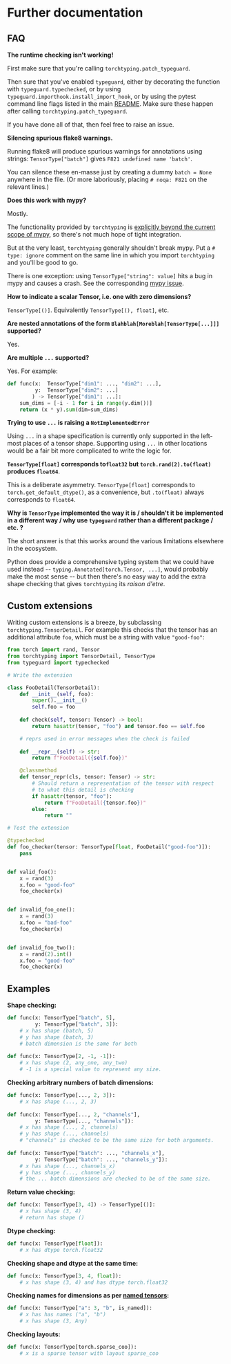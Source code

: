 # Further documentation

## FAQ

**The runtime checking isn't working!**

First make sure that you're calling `torchtyping.patch_typeguard`.

Then sure that you've enabled `typeguard`, either by decorating the function with `typeguard.typechecked`, or by using `typeguard.importhook.install_import_hook`, or by using the pytest command line flags listed in the main [README](./README.md). Make sure these happen after calling `torchtyping.patch_typeguard`.

If you have done all of that, then feel free to raise an issue.

**Silencing spurious flake8 warnings.**

Running flake8 will produce spurious warnings for annotations using strings: `TensorType["batch"]` gives `F821 undefined name 'batch'`.

You can silence these en-masse just by creating a dummy `batch = None` anywhere in the file. (Or more laboriously, placing `# noqa: F821` on the relevant lines.)

**Does this work with mypy?**  

Mostly.

The functionality provided by `torchtyping` is [explicitly beyond the current scope of mypy](https://www.python.org/dev/peps/pep-0586/#true-dependent-types-integer-generics), so there's not much hope of tight integration.

But at the very least, `torchtyping` generally shouldn't break mypy. Put a `# type: ignore` comment on the same line in which you import `torchtyping` and you'll be good to go.

There is one exception: using `TensorType["string": value]` hits a bug in mypy and causes a crash. See the corresponding [mypy issue](https://github.com/python/mypy/issues/10266).

**How to indicate a scalar Tensor, i.e. one with zero dimensions?**

`TensorType[()]`. Equivalently `TensorType[(), float]`, etc.

**Are nested annotations of the form `Blahblah[Moreblah[TensorType[...]]]` supported?**

Yes.

**Are multiple `...` supported?**

Yes. For example:

```python
def func(x:  TensorType["dim1": ..., "dim2": ...],
         y:  TensorType["dim2": ...]
        ) -> TensorType["dim1": ...]:
    sum_dims = [-i - 1 for i in range(y.dim())]
    return (x * y).sum(dim=sum_dims)
```

**Trying to use `...` is raising a `NotImplementedError`**

Using `...` in a shape specification is currently only supported in the left-most places of a tensor shape. Supporting using `...` in other locations would be a fair bit more complicated to write the logic for.

**`TensorType[float]` corresponds to`float32` but `torch.rand(2).to(float)` produces `float64`**.

This is a deliberate asymmetry. `TensorType[float]` corresponds to `torch.get_default_dtype()`, as a convenience, but `.to(float)` always corresponds to `float64`. 

**Why is `TensorType` implemented the way it is / shouldn't it be implemented in a different way / why use `typeguard` rather than a different package / etc. ?**

The short answer is that this works around the various limitations elsewhere in the ecosystem.

Python does provide a comprehensive typing system that we could have used instead -- `typing.Annotated[torch.Tensor, ...]`,  would probably make the most sense -- but then there's no easy way to add the extra shape checking that gives `torchtyping` its _raison d'etre_.

## Custom extensions

Writing custom extensions is a breeze, by subclassing `torchtyping.TensorDetail`. For example this checks that the tensor has an additional attribute `foo`, which must be a string with value `"good-foo"`:

```python
from torch import rand, Tensor
from torchtyping import TensorDetail, TensorType
from typeguard import typechecked

# Write the extension

class FooDetail(TensorDetail):
    def __init__(self, foo):
        super().__init__()
        self.foo = foo
        
    def check(self, tensor: Tensor) -> bool:
        return hasattr(tensor, "foo") and tensor.foo == self.foo

    # reprs used in error messages when the check is failed
    
    def __repr__(self) -> str:
        return f"FooDetail({self.foo})"

    @classmethod
    def tensor_repr(cls, tensor: Tensor) -> str:
        # Should return a representation of the tensor with respect
        # to what this detail is checking
        if hasattr(tensor, "foo"):
            return f"FooDetail({tensor.foo})"
       	else:
            return ""

# Test the extension

@typechecked
def foo_checker(tensor: TensorType[float, FooDetail("good-foo")]):
    pass


def valid_foo():
    x = rand(3)
    x.foo = "good-foo"
    foo_checker(x)


def invalid_foo_one():
    x = rand(3)
    x.foo = "bad-foo"
    foo_checker(x)


def invalid_foo_two():
    x = rand(2).int()
    x.foo = "good-foo"
    foo_checker(x)
```

## Examples

**Shape checking:**

```python
def func(x: TensorType["batch", 5],
         y: TensorType["batch", 3]):
    # x has shape (batch, 5)
    # y has shape (batch, 3)
    # batch dimension is the same for both
	
def func(x: TensorType[2, -1, -1]):
	# x has shape (2, any_one, any_two)
	# -1 is a special value to represent any size.
```

**Checking arbitrary numbers of batch dimensions:**

```python	
def func(x: TensorType[..., 2, 3]):
    # x has shape (..., 2, 3)
	
def func(x: TensorType[..., 2, "channels"],
         y: TensorType[..., "channels"]):
    # x has shape (..., 2, channels)
    # y has shape (..., channels)
    # "channels" is checked to be the same size for both arguments.
	
def func(x: TensorType["batch": ..., "channels_x"],
         y: TensorType["batch": ..., "channels_y"]):
    # x has shape (..., channels_x)
    # y has shape (..., channels_y)
    # the ... batch dimensions are checked to be of the same size.
```

**Return value checking:**

```python
def func(x: TensorType[3, 4]) -> TensorType[()]:
    # x has shape (3, 4)
    # return has shape ()
```

**Dtype checking:**

```python
def func(x: TensorType[float]):
    # x has dtype torch.float32
```

**Checking shape and dtype at the same time:**

```python
def func(x: TensorType[3, 4, float]):
    # x has shape (3, 4) and has dtype torch.float32
```

**Checking names for dimensions as per [named tensors](https://pytorch.org/docs/stable/named_tensor.html):**

```python
def func(x: TensorType["a": 3, "b", is_named]):
    # x has has names ("a", "b")
    # x has shape (3, Any)
```

**Checking layouts:**

```python
def func(x: TensorType[torch.sparse_coo]):
    # x is a sparse tensor with layout sparse_coo
```
